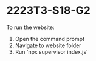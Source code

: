 # 2223T3-S18-G2

To run the website:
1. Open the command prompt 
2. Navigate to website folder 
3. Run 'npx supervisor index.js'